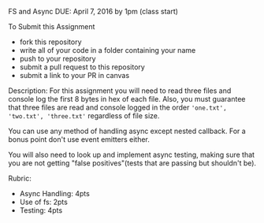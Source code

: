 FS and Async DUE: April 7, 2016 by 1pm (class start)

To Submit this Assignment
  * fork this repository
  * write all of your code in a folder containing your name
  * push to your repository
  * submit a pull request to this repository
  * submit a link to your PR in canvas

Description:
For this assignment you will need to read three files and console
log the first 8 bytes in hex of each file.
Also, you must guarantee that three files are read and console logged in the
order `'one.txt', 'two.txt', 'three.txt'` regardless of file size.

You can use any method of handling async except nested callback. For a bonus
point don't use event emitters either.

You will also need to look up and implement async testing, making sure that
you are not getting "false positives"(tests that are passing but shouldn't be).

Rubric:
  * Async Handling: 4pts
  * Use of fs: 2pts
  * Testing: 4pts
